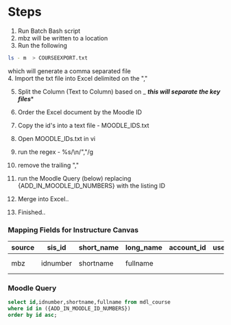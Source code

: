 # Steps 

1.  Run Batch Bash script
2. mbz will be written to a location 
3. Run the following 
```bash 
ls - m  > COURSEEXPORT.txt
```
which will generate a comma separated file  
4. Import the txt file into Excel delimited on the ","

5. Split the Column (Text to Column) based on _  ***this will separate the key files****

6. Order the Excel document by the Moodle ID
7. Copy the id's into a text file - MOODLE_IDS.txt
8. Open MOODLE_IDs.txt in vi
9. run the regex - %s/\n/","/g
10. remove the trailing ","
11. run the Moodle Query (below) replacing {ADD_IN_MOODLE_ID_NUMBERS} with the listing ID
12.  Merge into Excel..
13.  Finished.. 

### Mapping Fields for Instructure Canvas

| source | sis_id  | short_name | long_name | account_id | user_id | term_id      | 
| ------ | ------- | ---------- | --------- | ---------- | ------- | ------------ | 
| mbz    | idnumber| shortname  | fullname  |            |         |  from source | 

### Moodle Query 

```sql
select id,idnumber,shortname,fullname from mdl_course 
where id in ({ADD_IN_MOODLE_ID_NUMBERS})
order by id asc;
```
